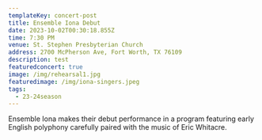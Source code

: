 ```yaml
---
templateKey: concert-post
title: Ensemble Iona Debut
date: 2023-10-02T00:30:18.855Z
time: 7:30 PM
venue: St. Stephen Presbyterian Church
address: 2700 McPherson Ave, Fort Worth, TX 76109
description: test
featuredconcert: true
image: /img/rehearsal1.jpg
featuredimage: /img/iona-singers.jpeg
tags:
  - 23-24season
---
```

Ensemble Iona makes their debut performance in a program featuring early English polyphony carefully paired with the music of Eric Whitacre.
